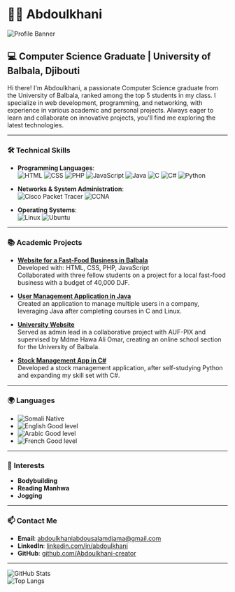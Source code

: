 # 👨‍💻 Abdoulkhani

![Profile Banner](https://via.placeholder.com/1200x400.png?text=Welcome+to+my+GitHub+Profile) <!-- Replace with your own banner -->

## 💻 Computer Science Graduate | University of Balbala, Djibouti

Hi there! I'm Abdoulkhani, a passionate Computer Science graduate from the University of Balbala, ranked among the top 5 students in my class. I specialize in web development, programming, and networking, with experience in various academic and personal projects. Always eager to learn and collaborate on innovative projects, you'll find me exploring the latest technologies.

---

### 🛠️ **Technical Skills**

- **Programming Languages**:  
  ![HTML](https://img.shields.io/badge/-HTML-orange) ![CSS](https://img.shields.io/badge/-CSS-blue) ![PHP](https://img.shields.io/badge/-PHP-purple) ![JavaScript](https://img.shields.io/badge/-JavaScript-yellow) ![Java](https://img.shields.io/badge/-Java-red) ![C](https://img.shields.io/badge/-C-blue) ![C#](https://img.shields.io/badge/-C%23-green) ![Python](https://img.shields.io/badge/-Python-yellowgreen)

- **Networks & System Administration**:  
  ![Cisco Packet Tracer](https://img.shields.io/badge/-Cisco_Packet_Tracer-blue) ![CCNA](https://img.shields.io/badge/-CCNA-lightblue)

- **Operating Systems**:  
  ![Linux](https://img.shields.io/badge/-Linux-black) ![Ubuntu](https://img.shields.io/badge/-Ubuntu-orange)

---

### 📚 **Academic Projects**

- **[Website for a Fast-Food Business in Balbala](#)**  
  Developed with: HTML, CSS, PHP, JavaScript  
  Collaborated with three fellow students on a project for a local fast-food business with a budget of 40,000 DJF.

- **[User Management Application in Java](#)**  
  Created an application to manage multiple users in a company, leveraging Java after completing courses in C and Linux.

- **[University Website](#)**  
  Served as admin lead in a collaborative project with AUF-PIX and supervised by Mdme Hawa Ali Omar, creating an online school section for the University of Balbala.

- **[Stock Management App in C#](#)**  
  Developed a stock management application, after self-studying Python and expanding my skill set with C#.

---

### 🌍 **Languages**

- ![Somali](https://img.shields.io/badge/-Somali-brightgreen) Native  
- ![English](https://img.shields.io/badge/-English-blue) Good level  
- ![Arabic](https://img.shields.io/badge/-Arabic-lightgreen) Good level  
- ![French](https://img.shields.io/badge/-French-red) Good level

---

### 🚀 **Interests**

- **Bodybuilding**  
- **Reading Manhwa**  
- **Jogging**

---

### 📫 **Contact Me**

- **Email**: [abdoulkhaniabdousalamdjama@gmail.com](mailto:abdoulkhaniabdousalamdjama@gmail.com)  
- **LinkedIn**: [linkedin.com/in/abdoulkhani](https://linkedin.com/in/abdoulkhani)  
- **GitHub**: [github.com/Abdoulkhani-creator](https://github.com/Abdoulkhani-creator)

---

![GitHub Stats](https://github-readme-stats.vercel.app/api?username=Abdoulkhani-creator&show_icons=true&theme=radical)  
![Top Langs](https://github-readme-stats.vercel.app/api/top-langs/?username=Abdoulkhani-creator&layout=compact&theme=radical)
